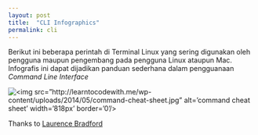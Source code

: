 ```yaml
---
layout: post
title:  "CLI Infographics"
permalink: cli
---
```


Berikut ini beberapa perintah di Terminal Linux yang sering digunakan oleh pengguna maupun pengembang pada pengguna Linux ataupun Mac.
Infografis ini dapat dijadikan panduan sederhana dalam pengguanaan *Command Line Interface*

![<img src=”http://learntocodewith.me/wp-content/uploads/2014/05/command-cheat-sheet.jpg” alt=’command cheat sheet’ width=’818px’ border=’0’/>](http://learntocodewith.me/wp-content/uploads/2014/05/command-cheat-sheet.jpg)

Thanks to [Laurence Bradford](http://learntocodewith.me/)
